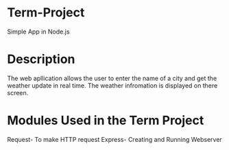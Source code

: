 # Term-Project
Simple App in Node.js
# Description
The web apllication allows the user to enter the name of a city and get the weather update in real time. The weather infromation is displayed on there screen.
# Modules Used in the Term Project
Request- To make HTTP request
Express- Creating and Running Webserver

